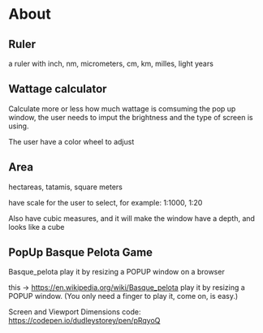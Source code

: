 # About

## Ruler

a ruler with inch, nm, micrometers, cm, km, milles, light years

## Wattage calculator

Calculate more or less how much wattage is comsuming the pop up window, the user needs to imput the brightness and the type of screen is using.

The user have a color wheel to adjust

## Area

hectareas, tatamis, square meters

have scale for the user to select, for example: 1:1000, 1:20

Also have cubic measures, and it will make the window have a depth, and looks like a cube

## PopUp Basque Pelota Game

Basque_pelota  play it by resizing a POPUP window on a browser

this -> https://en.wikipedia.org/wiki/Basque_pelota  play it by resizing a POPUP window. (You only need a finger to play it, come on, is easy.)

Screen and Viewport Dimensions code: https://codepen.io/dudleystorey/pen/pRqyoQ


